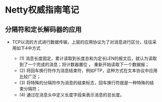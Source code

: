 
# Netty权威指南笔记
## 分隔符和定长解码器的应用

-   TCP以流的方式进行数据传输，上层的应用协议为了对消息进行区分，往往采用如下4中方式

    - (1) 消息长度固定，累计读取到长度总和为定长LEN的报文后，就认为读取到了一个完成的消息；将计数器置位 ，
    重新开始读取下一个数据报；
    - (2) 将回车换行符作为消息结束符，例如FTP，这种方式在文本协议中应用比较广泛；
    - (3) 将特殊的分隔符作为消息的结束标志，回车换行符就是一种特殊的结束分隔符；
    - (4) 通过在消息头中定义长度字段来表示消息的总长度。
   
 
